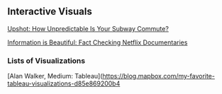## Interactive Visuals

[Upshot: How Unpredictable Is Your
Subway Commute?](https://www.nytimes.com/interactive/2019/07/08/upshot/nyc-subway-variability-calculator.html?em_pos=small&ref=headline&nl_art=0&te=1&nl=upshot&emc=edit_up_20190708?campaign_id=29&instance_id=10756&segment_id=15009&user_id=9308146e41911abe55ff836f74da3b9c&regi_id=78646117emc=edit_up_20190708)

[Information is Beautiful: Fact Checking Netflix Documentaries](https://informationisbeautiful.net/visualizations/what-the-health-netflix-documentary-fact-checked-debunked/?utm_source=MAIN+Newsletter+-+Exclusive+first+looks+at+our+graphics+%26+interactives&utm_campaign=de3d7c4ae6-June2019_Editorial&utm_medium=email&utm_term=0_0f32d82422-de3d7c4ae6-68880069&mc_cid=de3d7c4ae6&mc_eid=19621b2368)


### Lists of Visualizations
[Alan Walker, Medium: Tableau](https://blog.mapbox.com/my-favorite-tableau-visualizations-d85e869200b4
